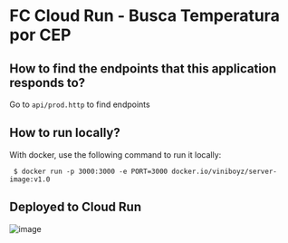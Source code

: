 # FC Cloud Run - Busca Temperatura por CEP

## How to find the endpoints that this application responds to?

Go to `api/prod.http` to find endpoints


## How to run locally?

With docker, use the following command to run it locally:

` $ docker run -p 3000:3000 -e PORT=3000 docker.io/viniboyz/server-image:v1.0` 


## Deployed to Cloud Run
![image](https://github.com/user-attachments/assets/a71915f5-1b07-426c-9484-8e8ada899c7a)

